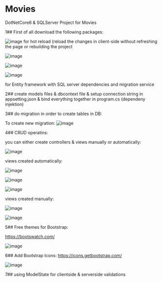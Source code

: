 # Movies
DotNetCore6 &amp; SQLServer Project for Movies

1## First of all download the following packages:

![image](https://github.com/Sumaya-Ali/Movies/assets/52631071/b860783e-084d-4e0f-a016-100d32bb20f2)
for hot reload (reload the changes in client-side without refreshing the page or rebuilding the project

![image](https://github.com/Sumaya-Ali/Movies/assets/52631071/5d19cbe0-b076-4cb8-886d-b8ea4c6c1cbf)

![image](https://github.com/Sumaya-Ali/Movies/assets/52631071/d49b9c0b-801a-4fd7-9954-cef1edd938e3)

![image](https://github.com/Sumaya-Ali/Movies/assets/52631071/d7b87799-75fa-40ca-a416-c8f66ef21cca)

for Entity framework with SQL server dependencies and migration service  

2## create models files & dbcontext file & setup connection string in appsetting.json & bind everything together in program.cs (dependeny injektion)

3## do migration in order to create tables in DB:

To create new migration:
![image](https://github.com/Sumaya-Ali/Movies/assets/52631071/882d1c9e-0e6e-42d5-96d6-a79fb4d8ae94)

4## CRUD operatins:

you can either create controllers & views manually or automatically:

![image](https://github.com/Sumaya-Ali/Movies/assets/52631071/eaf6a56e-1b0a-4c9a-84ee-1def6c51a69e)

views created automatically:

![image](https://github.com/Sumaya-Ali/Movies/assets/52631071/99d6584a-4a45-406e-9b5c-8aa8883a8a01)

![image](https://github.com/Sumaya-Ali/Movies/assets/52631071/6f1fdffe-c7ed-4a0c-83f6-60bfff1eb2e2)

![image](https://github.com/Sumaya-Ali/Movies/assets/52631071/687e0792-6774-4cd3-bcca-4faf64a005a3)

views created manually:

![image](https://github.com/Sumaya-Ali/Movies/assets/52631071/5de98533-5bfb-4047-ac4f-d7565c1991b6)

![image](https://github.com/Sumaya-Ali/Movies/assets/52631071/1e6980c2-cbb5-4339-a2a0-301ce9d51293)

5## Free themes for Bootstrap:

https://bootswatch.com/

![image](https://github.com/Sumaya-Ali/Movies/assets/52631071/055966b9-b048-43b0-90ac-b258b58f4337)

6## Add Bootstrap Icons:
https://icons.getbootstrap.com/

![image](https://github.com/Sumaya-Ali/Movies/assets/52631071/7959bd7e-dd6e-45ef-903d-7407ae64379e)

7## using ModelState for clientside & serverside validations

















